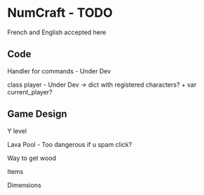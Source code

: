# NumCraft - TODO

French and English accepted here

## Code

Handler for commands - Under Dev

class player - Under Dev
-> dict with registered characters? + var current_player?

## Game Design

Y level

Lava Pool - Too dangerous if u spam click?

Way to get wood

Items

Dimensions

